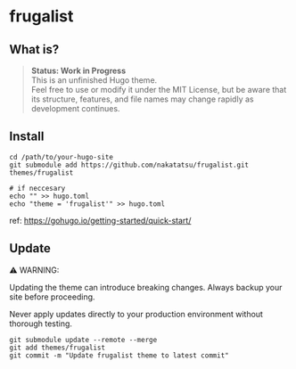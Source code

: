 # frugalist

## What is?

> **Status: Work in Progress**  
> This is an unfinished Hugo theme.  
> Feel free to use or modify it under the MIT License, but be aware that its structure, features, and file names may change rapidly as development continues.


## Install

```
cd /path/to/your-hugo-site
git submodule add https://github.com/nakatatsu/frugalist.git themes/frugalist

# if neccesary
echo "" >> hugo.toml
echo "theme = 'frugalist'" >> hugo.toml

```

ref: https://gohugo.io/getting-started/quick-start/


## Update

⚠️ WARNING:

Updating the theme can introduce breaking changes. Always backup your site before proceeding.

Never apply updates directly to your production environment without thorough testing.

```
git submodule update --remote --merge
git add themes/frugalist
git commit -m "Update frugalist theme to latest commit"
```

